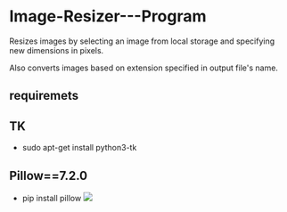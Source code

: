 # Image-Resizer---Program
Resizes images by selecting an image from local storage and specifying new dimensions in pixels.

Also converts images based on extension specified in output file's name.
## requiremets
## TK
- sudo apt-get install python3-tk
## Pillow==7.2.0
- pip install pillow
![](images/ship.bmp)
